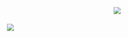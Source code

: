 <img align="right" src="https://visitor-badge.laobi.icu/badge?page_id=npbandeira.npbandeira" />

<h1 align="center">
    <img src="https://readme-typing-svg.herokuapp.com/?font=Righteous&size=35&center=true&vCenter=true&width=500&height=70&duration=4000&lines=Hi+There!+👋;+I'm+Nicolas+Pantoja!;" />
</h1>
